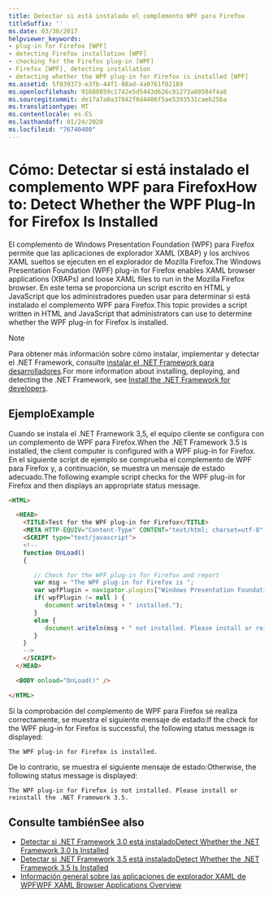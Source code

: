 ```yaml
---
title: Detectar si está instalado el complemento WPF para Firefox
titleSuffix: ''
ms.date: 03/30/2017
helpviewer_keywords:
- plug-in for Firefox [WPF]
- detecting Firefox installation [WPF]
- checking for the Firefox plug-in [WPF]
- Firefox [WPF], detecting installation
- detecting whether the WPF plug-in for Firefox is installed [WPF]
ms.assetid: 5f839373-e3fb-44f1-88ad-4a0761f02189
ms.openlocfilehash: 91680859c1742e5d5443d626c81273a80504f4a8
ms.sourcegitcommit: de17a7a0a37042f0d4406f5ae5393531caeb25ba
ms.translationtype: MT
ms.contentlocale: es-ES
ms.lasthandoff: 01/24/2020
ms.locfileid: "76740400"
---
```

# <a name="how-to-detect-whether-the-wpf-plug-in-for-firefox-is-installed"></a><span data-ttu-id="93bed-102">Cómo: Detectar si está instalado el complemento WPF para Firefox</span><span class="sxs-lookup"><span data-stu-id="93bed-102">How to: Detect Whether the WPF Plug-In for Firefox Is Installed</span></span>

<span data-ttu-id="93bed-103">El complemento de Windows Presentation Foundation (WPF) para Firefox permite que las aplicaciones de explorador XAML (XBAP) y los archivos XAML sueltos se ejecuten en el explorador de Mozilla Firefox.</span><span class="sxs-lookup"><span data-stu-id="93bed-103">The Windows Presentation Foundation (WPF) plug-in for Firefox enables XAML browser applications (XBAPs) and loose XAML files to run in the Mozilla Firefox browser.</span></span> <span data-ttu-id="93bed-104">En este tema se proporciona un script escrito en HTML y JavaScript que los administradores pueden usar para determinar si está instalado el complemento WPF para Firefox.</span><span class="sxs-lookup"><span data-stu-id="93bed-104">This topic provides a script written in HTML and JavaScript that administrators can use to determine whether the WPF plug-in for Firefox is installed.</span></span>

> [!NOTE]
> <span data-ttu-id="93bed-105">Para obtener más información sobre cómo instalar, implementar y detectar el .NET Framework, consulte [instalar el .NET Framework para desarrolladores](../../install/guide-for-developers.md).</span><span class="sxs-lookup"><span data-stu-id="93bed-105">For more information about installing, deploying, and detecting the .NET Framework, see [Install the .NET Framework for developers](../../install/guide-for-developers.md).</span></span>

## <a name="example"></a><span data-ttu-id="93bed-106">Ejemplo</span><span class="sxs-lookup"><span data-stu-id="93bed-106">Example</span></span>

<span data-ttu-id="93bed-107">Cuando se instala el .NET Framework 3,5, el equipo cliente se configura con un complemento de WPF para Firefox.</span><span class="sxs-lookup"><span data-stu-id="93bed-107">When the .NET Framework 3.5 is installed, the client computer is configured with a WPF plug-in for Firefox.</span></span> <span data-ttu-id="93bed-108">En el siguiente script de ejemplo se comprueba el complemento de WPF para Firefox y, a continuación, se muestra un mensaje de estado adecuado.</span><span class="sxs-lookup"><span data-stu-id="93bed-108">The following example script checks for the WPF plug-in for Firefox and then displays an appropriate status message.</span></span>

```html
<HTML>

  <HEAD>
    <TITLE>Test for the WPF plug-in for Firefox</TITLE>
    <META HTTP-EQUIV="Content-Type" CONTENT="text/html; charset=utf-8" />
    <SCRIPT type="text/javascript">
    <!--
    function OnLoad()
    {

       // Check for the WPF plug-in for Firefox and report
       var msg = "The WPF plug-in for Firefox is ";
       var wpfPlugin = navigator.plugins["Windows Presentation Foundation"];
       if( wpfPlugin != null ) {
          document.writeln(msg + " installed.");
       }
       else {
          document.writeln(msg + " not installed. Please install or reinstall the .NET Framework 3.5.");
       }
    }
    -->
    </SCRIPT>
  </HEAD>

  <BODY onload="OnLoad()" />

</HTML>
```

<span data-ttu-id="93bed-109">Si la comprobación del complemento de WPF para Firefox se realiza correctamente, se muestra el siguiente mensaje de estado:</span><span class="sxs-lookup"><span data-stu-id="93bed-109">If the check for the WPF plug-in for Firefox is successful, the following status message is displayed:</span></span>

`The WPF plug-in for Firefox is installed.`

<span data-ttu-id="93bed-110">De lo contrario, se muestra el siguiente mensaje de estado:</span><span class="sxs-lookup"><span data-stu-id="93bed-110">Otherwise, the following status message is displayed:</span></span>

`The WPF plug-in for Firefox is not installed. Please install or reinstall the .NET Framework 3.5.`

## <a name="see-also"></a><span data-ttu-id="93bed-111">Consulte también</span><span class="sxs-lookup"><span data-stu-id="93bed-111">See also</span></span>

- [<span data-ttu-id="93bed-112">Detectar si .NET Framework 3.0 está instalado</span><span class="sxs-lookup"><span data-stu-id="93bed-112">Detect Whether the .NET Framework 3.0 Is Installed</span></span>](how-to-detect-whether-the-net-framework-3-0-is-installed.md)
- [<span data-ttu-id="93bed-113">Detectar si .NET Framework 3.5 está instalado</span><span class="sxs-lookup"><span data-stu-id="93bed-113">Detect Whether the .NET Framework 3.5 Is Installed</span></span>](how-to-detect-whether-the-net-framework-3-5-is-installed.md)
- [<span data-ttu-id="93bed-114">Información general sobre las aplicaciones de explorador XAML de WPF</span><span class="sxs-lookup"><span data-stu-id="93bed-114">WPF XAML Browser Applications Overview</span></span>](wpf-xaml-browser-applications-overview.md)
